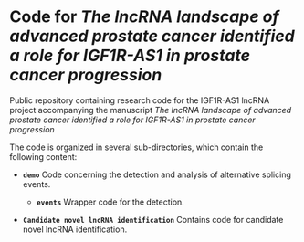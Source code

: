 # Code for *The lncRNA landscape of advanced prostate cancer identified a role for IGF1R-AS1 in prostate cancer progression*
Public repository containing research code for the IGF1R-AS1 lncRNA project accompanying
the manuscript *The lncRNA landscape of advanced prostate cancer identified a role for IGF1R-AS1 in prostate cancer progression*

The code is organized in several sub-directories, which contain the following content:

* **`demo`**
Code concerning the detection and analysis of alternative splicing events.

    * **`events`**
    Wrapper code for the detection.

* **`Candidate novel lncRNA identification`**
Contains code for candidate novel lncRNA identification.
